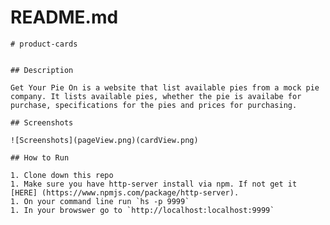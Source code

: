 # README.md
    # product-cards


    ## Description 

    Get Your Pie On is a website that list available pies from a mock pie company. It lists available pies, whether the pie is availabe for purchase, specifications for the pies and prices for purchasing.
    
    ## Screenshots

    ![Screenshots](pageView.png)(cardView.png)

    ## How to Run 
    
    1. Clone down this repo
    1. Make sure you have http-server install via npm. If not get it [HERE] (https://www.npmjs.com/package/http-server).
    1. On your command line run `hs -p 9999`
    1. In your browswer go to `http://localhost:localhost:9999`